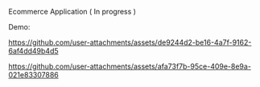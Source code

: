 Ecommerce Application ( In progress )

Demo:


https://github.com/user-attachments/assets/de9244d2-be16-4a7f-9162-6af4dd49b4d5



https://github.com/user-attachments/assets/afa73f7b-95ce-409e-8e9a-021e83307886

